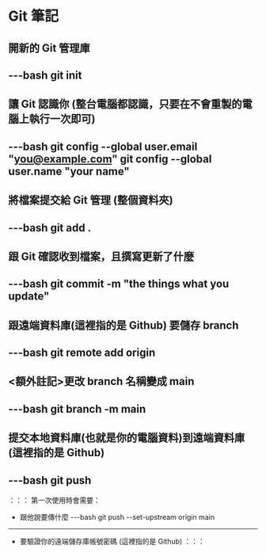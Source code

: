 # Git 筆記

## 開新的 Git 管理庫

---bash
git init
---

## 讓 Git 認識你 (整台電腦都認識，只要在不會重製的電腦上執行一次即可)

---bash
git config --global user.email "you@example.com"
git config --global user.name "your name"
---

## 將檔案提交給 Git 管理 (整個資料夾)

---bash
git add .
---

## 跟 Git 確認收到檔案，且撰寫更新了什麼

---bash
git commit -m "the things what you update"
---

## 跟遠端資料庫(這裡指的是 Github) 要儲存 branch

---bash
git remote add origin <url>
---

## <額外註記>更改 branch 名稱變成 main

---bash
git branch -m main
---

## 提交本地資料庫(也就是你的電腦資料)到遠端資料庫(這裡指的是 Github)

---bash
git push
---

：：：
第一次使用時會需要：

* 跟他說要傳什麼
---bash
git push --set-upstream origin main
---

* 要驗證你的遠端儲存庫帳號密碼 (這裡指的是 Github)
：：：
